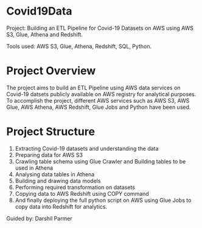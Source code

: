 # Covid19Data
Project: Building an ETL Pipeline for Covid-19 Datasets on AWS using AWS S3, Glue, Athena and Redshift.

Tools used: AWS S3, Glue, Athena, Redshift, SQL, Python.

# Project Overview
The project aims to build an ETL Pipeline using AWS data services on Covid-19 datsets publicly available on AWS registry for analytical purposes. To accomplish the project, different AWS services such as AWS S3, AWS Glue, AWS Athena, AWS Redshift, Glue Jobs and Python have been used.

# Project Structure
1. Extracting Covid-19 datasets and understanding the data
2. Preparing data for AWS S3
3. Crawling table schema using Glue Crawler and Building tables to be used in Athena
4. Analysing data tables in Athena
5. Building and drawing data models
6. Performing required transformation on datasets
7. Copying data to AWS Redshift using COPY command
8. And finally deploying the full python script on AWS using Glue Jobs to copy data into Redshift for analytics.

Guided by: Darshil Parmer
